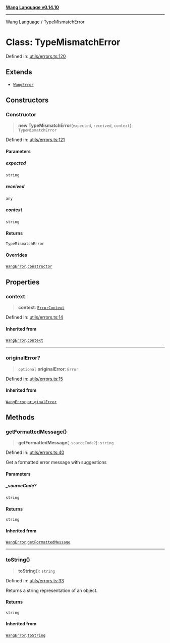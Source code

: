 [**Wang Language v0.14.10**](../README.md)

***

[Wang Language](../globals.md) / TypeMismatchError

# Class: TypeMismatchError

Defined in: [utils/errors.ts:120](https://github.com/artpar/wang/blob/914dd143e8b6182e76382164a1f196c5d1006f9d/src/utils/errors.ts#L120)

## Extends

- [`WangError`](WangError.md)

## Constructors

### Constructor

> **new TypeMismatchError**(`expected`, `received`, `context`): `TypeMismatchError`

Defined in: [utils/errors.ts:121](https://github.com/artpar/wang/blob/914dd143e8b6182e76382164a1f196c5d1006f9d/src/utils/errors.ts#L121)

#### Parameters

##### expected

`string`

##### received

`any`

##### context

`string`

#### Returns

`TypeMismatchError`

#### Overrides

[`WangError`](WangError.md).[`constructor`](WangError.md#constructor)

## Properties

### context

> **context**: [`ErrorContext`](../interfaces/ErrorContext.md)

Defined in: [utils/errors.ts:14](https://github.com/artpar/wang/blob/914dd143e8b6182e76382164a1f196c5d1006f9d/src/utils/errors.ts#L14)

#### Inherited from

[`WangError`](WangError.md).[`context`](WangError.md#context)

***

### originalError?

> `optional` **originalError**: `Error`

Defined in: [utils/errors.ts:15](https://github.com/artpar/wang/blob/914dd143e8b6182e76382164a1f196c5d1006f9d/src/utils/errors.ts#L15)

#### Inherited from

[`WangError`](WangError.md).[`originalError`](WangError.md#originalerror)

## Methods

### getFormattedMessage()

> **getFormattedMessage**(`_sourceCode?`): `string`

Defined in: [utils/errors.ts:40](https://github.com/artpar/wang/blob/914dd143e8b6182e76382164a1f196c5d1006f9d/src/utils/errors.ts#L40)

Get a formatted error message with suggestions

#### Parameters

##### \_sourceCode?

`string`

#### Returns

`string`

#### Inherited from

[`WangError`](WangError.md).[`getFormattedMessage`](WangError.md#getformattedmessage)

***

### toString()

> **toString**(): `string`

Defined in: [utils/errors.ts:33](https://github.com/artpar/wang/blob/914dd143e8b6182e76382164a1f196c5d1006f9d/src/utils/errors.ts#L33)

Returns a string representation of an object.

#### Returns

`string`

#### Inherited from

[`WangError`](WangError.md).[`toString`](WangError.md#tostring)
